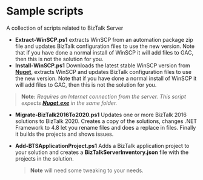 # Sample scripts 
A collection of scripts related to BizTalk Server

- **Extract-WinSCP.ps1** extracts WinSCP from an automation package zip file and updates BizTalk configuration files to use the new version. Note that if you have done a normal install of WinSCP it will add files to GAC, then this is not the solution for you.
- **Install-WinSCP.ps1** Downloads the latest stable WinSCP version from [**Nuget**](https://www.nuget.org/packages/WinSCP/), extracts WinSCP and updates BizTalk configuration files to use the new version. Note that if you have done a normal install of WinSCP it will add files to GAC, then this is not the solution for you. 
>**Note:**
*Requires an Internet connection from the server.*
*This script expects [**Nuget.exe**](https://www.nuget.org/downloads) in the same folder.* 

- **Migrate-BizTalk2016To2020.ps1** Updates one or more BizTalk 2016 solutions to BizTalk 2020. Creates a copy of the solutions, changes .NET Framework to 4.8 let you rename files and does a replace in files. Finally it builds the projects and shows issues.

- **Add-BTSApplicationProject.ps1** Adds a BizTalk application project to your solution and creates a **BizTalkServerInventory.json** file with the projects in the solution. 
  > **Note** will need some tweaking to your needs.
